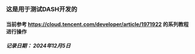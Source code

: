 ### 这是用于测试DASH开发的
#### 当前参考 https://cloud.tencent.com/developer/article/1971922 的系列教程进行操作
##### 记录日期： 2024年12月5日
